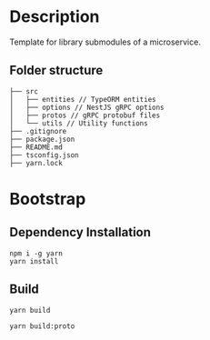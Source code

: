 # Description

Template for library submodules of a microservice.

## Folder structure

```
├── src
│   ├── entities // TypeORM entities
│   ├── options // NestJS gRPC options
│   ├── protos // gRPC protobuf files
│   └── utils // Utility functions
├── .gitignore
├── package.json
├── README.md
├── tsconfig.json
├── yarn.lock
```

# Bootstrap

## Dependency Installation

```
npm i -g yarn
yarn install
```

## Build

```
yarn build
```

```
yarn build:proto
```
